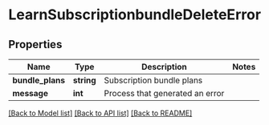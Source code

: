 # LearnSubscriptionbundleDeleteError

## Properties
Name | Type | Description | Notes
------------ | ------------- | ------------- | -------------
**bundle_plans** | **string** | Subscription bundle plans | 
**message** | **int** | Process that generated an error | 

[[Back to Model list]](../README.md#documentation-for-models) [[Back to API list]](../README.md#documentation-for-api-endpoints) [[Back to README]](../README.md)


